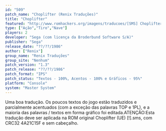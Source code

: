 ```yaml
---
id: "509"
patch_name: "Choplifter (Renix Traduções)"
title: "Choplifter"
featured: "http://www.romhackers.org/imagens/traducoes/[SMS] Choplifter - Renix Traduções - 1.png"
type: ["Ação","Tiro","Nave"]
players: 2
developer: "Sega (com licença da Broderbund Software S/A)"
publisher: "Sega"
release_date: "??/??/1986"
author: ["Renix"]
group_name: "Renix Traduções"
group_site: "Nenhum"
patch_version: "1.3"
patch_release: "??/??/1986"
patch_format: "IPS"
patch_status: "Textos - 100%, Acentos - 100% e Gráficos - 95%"
platform: "Console"
system: "Master System"
---
```


Uma boa tradução. Os poucos textos do jogo estão traduzidos e parcialmente acentuados (com a exceção das palavras TOP e 1PL), e a maioria das palavras / textos em forma gráfico foi editada.ATENÇÃO:Esta tradução deve ser aplicada na ROM original Choplifter (UE) [!].sms, com CRC32 4A21C15F e sem cabeçalho.
